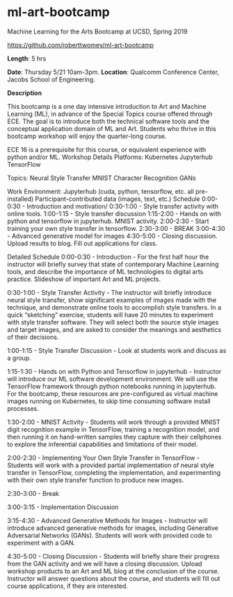 # ml-art-bootcamp
Machine Learning for the Arts Bootcamp at UCSD, Spring 2019

https://github.com/roberttwomey/ml-art-bootcamp

**Length**: 5 hrs

**Date**: Thursday 5/21 10am-3pm.
**Location**: Qualcomm Conference Center, Jacobs School of Engineering.

**Description**

This bootcamp is a one day intensive introduction to Art and Machine Learning (ML), in advance of the Special Topics course offered through ECE. The goal is to introduce both the technical software tools and the conceptual application domain of ML and Art. Students who thrive in this bootcamp workshop will enjoy the quarter-long course.

ECE 16 is a prerequisite for this course, or equivalent experience with python and/or ML.
Workshop Details
Platforms:
Kubernetes
Jupyterhub
TensorFlow

Topics:
Neural Style Transfer
MNIST Character Recognition
GANs

Work Environment:
Jupyterhub (cuda, python, tensorflow, etc. all pre-installed)
Participant-contributed data (images, text, etc.)
Schedule
0:00-0:30 - Introduction and motivation/
0:30-1:00 - Style transfer activity with online tools.
1:00-1:15 - Style transfer discussion 
1:15-2:00 - Hands on with python and tensorflow in jupyterhub. MNIST activity.
2:00-2:30 - Start training your own style transfer in tensorflow.
2:30-3:00 - BREAK
3:00-4:30 - Advanced generative model for images
4:30-5:00 - Closing discussion. Upload results to blog. Fill out applications for class.

Detailed Schedule
0:00-0:30 - Introduction - For the first half hour the instructor will briefly survey that state of contemporary Machine Learning tools, and describe the importance of ML technologies to digital arts practice. Slideshow of important Art and ML projects.

0:30-1:00 - Style Transfer Activity - The instructor will briefly introduce neural style transfer, show significant examples of images made with the technique, and demonstrate online tools to accomplish style transfers. In a quick “sketching” exercise, students will have 20 minutes to experiment with style transfer software. They will select both the source style images and target images, and are asked to consider the meanings and aesthetics of their decisions.

1:00-1:15 - Style Transfer Discussion - Look at students work and discuss as a group.

1:15-1:30 - Hands on with Python and Tensorflow in jupyterhub - Instructor will introduce our ML software development environment. We will use the TensorFlow framework through python notebooks running in jupyterhub. For the bootcamp, these resources are pre-configured as virtual machine images running on Kubernetes, to skip time consuming software install processes. 

1:30-2:00 - MNIST Activity - Students will work through a provided MNIST digit recognition example in TensorFlow, training a recognition model, and then running it on hand-written samples they capture with their cellphones to explore the inferential capabilities and limitations of their model.

2:00-2:30 - Implementing Your Own Style Transfer in TensorFlow - Students will work with a provided partial implementation of neural style transfer in TensorFlow, completing the implementation, and experimenting with their own style transfer function to produce new images. 

2:30-3:00 - Break

3:00-3:15 - Implementation Discussion

3:15-4:30 - Advanced Generative Methods for Images - Instructor will introduce advanced generative methods for images, including Generative Adversarial Networks (GANs). Students will work with provided code to experiment with a GAN. 

4:30-5:00 - Closing Discussion - Students will briefly share their progress from the GAN activity and we will have a closing discussion. Upload workshop products to an Art and ML blog at the conclusion of the course. Instructor will answer questions about the course, and students will fill out course applications, if they are interested. 
